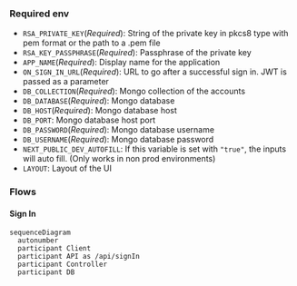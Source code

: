 ### Required env

- `RSA_PRIVATE_KEY`(*Required*): String of the private key in pkcs8 type with pem format or the path to a .pem file
- `RSA_KEY_PASSPHRASE`(*Required*): Passphrase of the private key
- `APP_NAME`(*Required*): Display name for the application
- `ON_SIGN_IN_URL`(*Required*): URL to go after a successful sign in. JWT is passed as a parameter
- `DB_COLLECTION`(*Required*): Mongo collection of the accounts
- `DB_DATABASE`(*Required*): Mongo database
- `DB_HOST`(*Required*): Mongo database host
- `DB_PORT`: Mongo database host port
- `DB_PASSWORD`(*Required*): Mongo database username
- `DB_USERNAME`(*Required*): Mongo database password
- `NEXT_PUBLIC_DEV_AUTOFILL`: If this variable is set with `"true"`, the inputs will auto fill. (Only works in non prod environments)
- `LAYOUT`: Layout of the UI

### Flows

#### Sign In

```mermaid
sequenceDiagram
  autonumber
  participant Client
  participant API as /api/signIn
  participant Controller
  participant DB
```
